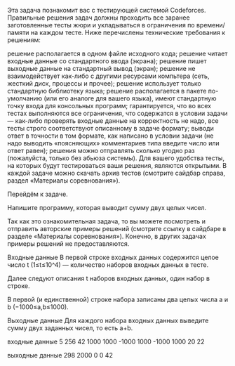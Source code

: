 Эта задача познакомит вас с тестирующей системой Codeforces. Правильные решения задач должны проходить все заранее заготовленные тесты жюри и укладываться в ограничения по времени/памяти на каждом тесте. Ниже перечислены технические требования к решениям:

решение располагается в одном файле исходного кода;
решение читает входные данные со стандартного ввода (экрана);
решение пишет выходные данные на стандартный вывод (экран);
решение не взаимодействует как-либо с другими ресурсами компьтера (сеть, жесткий диск, процессы и прочее);
решение использует только стандартную библиотеку языка;
решение располагается в пакете по-умолчанию (или его аналоге для вашего языка), имеют стандартную точку входа для консольных программ;
гарантируется, что во всех тестах выполняются все ограничения, что содержатся в условии задачи — как-либо проверять входные данные на корректность не надо, все тесты строго соответствуют описанному в задаче формату;
выводи ответ в точности в том формате, как написано в условии задачи (не надо выводить «поясняющих» комментариев типа введите число или ответ равен);
решения можно отправлять сколько угодно раз (пожалуйста, только без абьюза системы).
Для вашего удобства тесты, на которых будут тестироваться ваши решения, являются открытыми. В каждой задаче можно скачать архив тестов (смотрите сайдбар справа, раздел «Материалы соревнования»).

Перейдём к задаче.

Напишите программу, которая выводит сумму двух целых чисел.

Так как это ознакомительная задача, то вы можете посмотреть и отправить авторские примеры решений (смотрите ссылку в сайдбаре в разделе «Материалы соревнования»). Конечно, в других задачах примеры решений не предоставляются.

Входные данные
В первой строке входных данных содержится целое число t (1≤t≤10^4) — количество наборов входных данных в тесте.

Далее следуют описания t наборов входных данных, один набор в строке.

В первой (и единственной) строке набора записаны два целых числа a и b (−1000≤a,b≤1000).

Выходные данные
Для каждого набора входных данных выведите сумму двух заданных чисел, то есть a+b.

входные данные
5
256 42
1000 1000
-1000 1000
-1000 1000
20 22

выходные данные
298
2000
0
0
42
